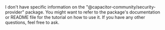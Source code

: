 I don't have specific information on the "@capacitor-community/security-provider" package. You might want to refer to the package's documentation or README file for the tutorial on how to use it. If you have any other questions, feel free to ask.